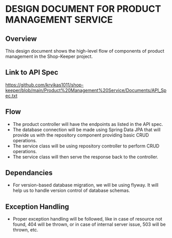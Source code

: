 # DESIGN DOCUMENT FOR PRODUCT MANAGEMENT SERVICE

## Overview
This design document shows the high-level flow of components of product management in the Shop-Keeper project.

## Link to API Spec
https://github.com/krvikas1011/shop-keeper/blob/main/Product%20Management%20Service/Documents/API_Spec.txt

## Flow
- The product controller will have the endpoints as listed in the API spec. 
- The database connection will be made using Spring Data JPA that will provide us with the repository component providing basic CRUD operations. 
- The service class will be using repository controller to perform CRUD operations.
- The service class will then serve the response back to the controller. 

## Dependancies
- For version-based database migration, we will be using flyway. It will help us to handle version control of database schemas.

## Exception Handling
- Proper exception handling will be followed, like in case of resource not found, 404 will be thrown, or in case of internal server issue, 503 will be thrown, etc.